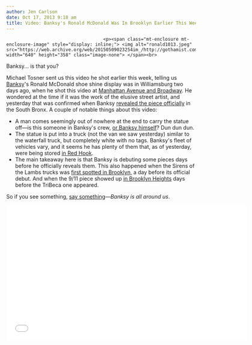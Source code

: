 ```yaml
---
author: Jen Carlson
date: Oct 17, 2013 9:18 am
title: Video: Banksy's Ronald McDonald Was In Brooklyn Earlier This Week
---
```


	
										<p><span class="mt-enclosure mt-enclosure-image" style="display: inline;"> <img alt="ronald1013.jpeg" src="https://web.archive.org/web/20150509023254im_/http://gothamist.com/attachments/arts_jen/ronald1013.jpeg" width="640" height="358" class="image-none"> </span><br>
<span class="photo_caption">Banksy... is that you?</span></p>

<p>Michael Tosner sent us this video he shot earlier this week, telling us <a href="https://web.archive.org/web/20150509023254/http://gothamist.com/tags/banksy">Banksy</a>&apos;s Ronald McDonald shoe shine display was in Williamsburg two days ago, when he shot this video at <a href="https://web.archive.org/web/20150509023254/https://maps.google.com/maps?q=Manhattan+Avenue+and+Broadway&amp;ll=40.702554,-73.944812&amp;spn=0.009207,0.015299&amp;hnear=Broadway+%26+Manhattan+Ave,+Brooklyn,+Kings,+New+York+11206&amp;gl=us&amp;t=h&amp;z=16">Manhattan Avenue and Broadway</a>. He wondered at the time if it was the work of the elusive street artist, and yesterday that was confirmed when Banksy <a href="https://web.archive.org/web/20150509023254/http://gothamist.com/2013/10/16/photos_ronald_mcdonald.php">revealed the piece officially</a> in the South Bronx. A couple of notable things about this video:<br>
</p><ul><li>A man comes seemingly out of nowhere at the end to carry the statue off&#x2014;is this someone in Banksy&apos;s crew, <a href="https://web.archive.org/web/20150509023254/http://gothamist.com/2013/10/16/photos_one_of_these_men_is_banksy.php">or Banksy himself</a>? Dun dun dun.<br>
</li><li>The statue is put into a truck (not the van we saw yesterday) similar to the waterfall truck, but completely white with no tags. Banksy&apos;s fleet of vehicles vary, and it seems he has plenty of them that, as of yesterday, were being stored <a href="https://web.archive.org/web/20150509023254/http://gothamist.com/2013/10/16/photos_one_of_these_men_is_banksy.php">in Red Hook</a>.<br>
</li><li>The main takeaway here is that Banksy is debuting some pieces days before he officially reveals them. This also happened when the Sirens of the Lambs trucks was <a href="https://web.archive.org/web/20150509023254/http://gothamist.com/2013/10/10/is_this_truck_filled_with_loud_stuf.php">first spotted in Brooklyn</a>, a day before its official debut. And when the 9/11 piece showed up <a href="https://web.archive.org/web/20150509023254/http://gothamist.com/2013/10/15/theres_a_2nd_911_tribute_from_banks.php#photo-1">in Brooklyn Heights</a> days before the TriBeca one appeared.</li></ul><p></p>

<p>So if you see something, <a href="https://web.archive.org/web/20150509023254/mailto:tips@gothamist.com">say something</a>&#x2014;<em>Banksy is all around us</em>.</p>

<p><iframe src="//web.archive.org/web/20150509023254if_/http://player.vimeo.com/video/76905200" width="640" height="360" frameborder="0" webkitallowfullscreen="" mozallowfullscreen="" allowfullscreen></iframe></p>					
										
									
				
